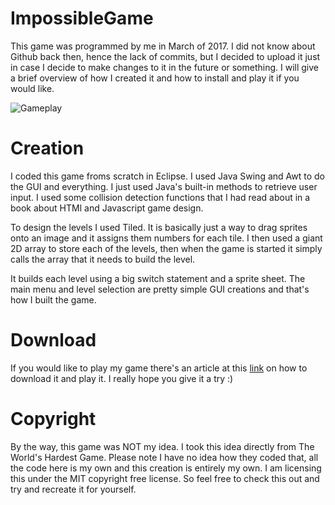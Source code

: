 # ImpossibleGame
This game was programmed by me in March of 2017. I did not know about Github back then, hence the lack of commits, but I
decided to upload it just in case I decide to make changes to it in the future or something. I will give a brief overview
of how I created it and how to install and play it if you would like.

![Gameplay](http://github.com/ambrosiogabe/ImpossibleGame/gameplay2.png)

# Creation 
I coded this game froms scratch in Eclipse. I used Java Swing and Awt to do the GUI and everything. I just used Java's
built-in methods to retrieve user input. I used some collision detection functions that I had read about in
a book about HTMl and Javascript game design.

To design the levels I used Tiled. It is basically just a way to drag sprites onto an image and it assigns them numbers for
each tile. I then used a giant 2D array to store each of the levels, then when the game is started it simply calls the
array that it needs to build the level.

It builds each level using a big switch statement and a sprite sheet. The main menu and level selection are pretty simple 
GUI creations and that's how I built the game.

# Download
If you would like to play my game there's an article at this [link](http://ambrosiogabe.github.io/install-the-impossible-game/)
on how to download it and play it. I really hope you give it a try :)

# Copyright
By the way, this game was NOT my idea. I took this idea directly from The World's Hardest Game. Please note I have no idea
how they coded that, all the code here is my own and this creation is entirely my own. I am licensing this under the 
MIT copyright free license. So feel free to check this out and try and recreate it for yourself.
